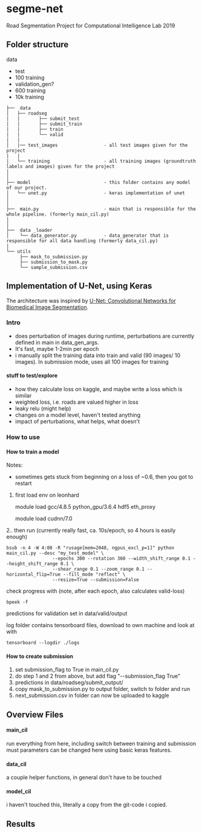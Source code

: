 # segme-net
Road Segmentation Project for Computational Intelligence Lab 2019

## Folder structure

data
- test
- 100 training
- validation_gen?
- 600 training
- 10k training



```
├──  data
│   ├── roadseg
|   |       ├── submit_test
|   |       ├── submit_train
|   |       ├── train
|   |       └── valid
|   |   
│   |── test_images                 - all test images given for the project
|   |
|   └── training                    - all training images (groundtruth labels and images) given for the project
│
│
├── model                           - this folder contains any model of our project.
│   └── unet.py                     - keras implementation of unet
│
│
├──  main.py                        - main that is responsible for the whole pipeline. (formerly main_cil.py)
│ 
│  
├──  data _loader  
│    └── data_generator.py          - data_generator that is responsible for all data handling (formerly data_cil.py)
│ 
└── utils
     ├── mask_to_submission.py
     ├── submission_to_mask.py
     └── sample_submission.csv
```

## Implementation of U-Net, using Keras

The architecture was inspired by [U-Net: Convolutional Networks for Biomedical Image Segmentation](http://lmb.informatik.uni-freiburg.de/people/ronneber/u-net/).


### Intro

- does perturbation of images during runtime, perturbations are currently defined in main in data_gen_args. 
- It's fast, maybe 1-2min per epoch
- i manually split the training data into train and valid (90 images/ 10 images). In submission mode, uses all 100 images for training

#### stuff to test/explore

- how they calculate loss on kaggle, and maybe write a loss which is similar
- weighted loss, i.e. roads are valued higher in loss
- leaky relu (might help)
- changes on a model level, haven't tested anything
- impact of perturbations, what helps, what doesn't

### How to use

#### How to train a model
Notes:
-   sometimes gets stuck from beginning on a loss of ~0.6, then you got to restart

1. first load env on leonhard
    
  
    module load gcc/4.8.5 python_gpu/3.6.4 hdf5 eth_proxy
    
    module load cudnn/7.0

2.. then run (currently really fast, ca. 10s/epoch, so 4 hours is easily enough)

    bsub -n 4 -W 4:00 -R "rusage[mem=2048, ngpus_excl_p=1]" python main_cil.py --desc "my_test_model" \
                     --epochs 300 --rotation 360 --width_shift_range 0.1 --height_shift_range 0.1 \
                     --shear_range 0.1 --zoom_range 0.1 --horizontal_flip=True --fill_mode "reflect" \
                     --resize=True --submission=False

check progress with (note, after each epoch, also calculates valid-loss)

    bpeek -f
predictions for validation set in data/valid/output

log folder contains tensorboard files, download to own machine and look at with 
    
    tensorboard --logdir ./logs

#### How to create submission
1. set submission_flag to True in main_cil.py
2. do step 1 and 2 from above, but add flag "--submission_flag True"
3. predictions in data/roadseg/submit_output/
4. copy mask_to_submission.py to output folder, switch to folder and run
5. next_submission.csv in folder can now be uploaded to kaggle

## Overview Files

#### main_cil

run everything from here, including switch between training and submission
must parameters can be changed here using basic keras features.

#### data_cil

a couple helper functions, in general don't have to be touched

#### model_cil

i haven't touched this, literally a copy from the git-code i copied.

## Results

